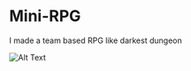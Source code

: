 # Mini-RPG
I made a team based RPG like darkest dungeon

![Alt Text](https://media.giphy.com/media/z625KY4GDQi36kKg0y/giphy.gif)
